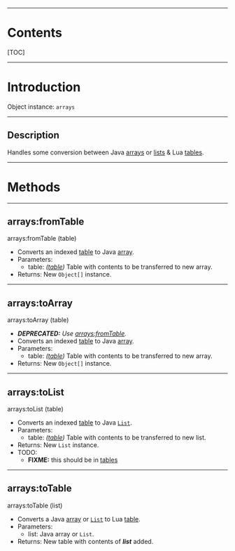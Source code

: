 
---
# Contents

[TOC]


---
# Introduction

Object instance: `arrays`


---
## Description

Handles some conversion between Java [arrays][java.util.Arrays] or [lists][java.util.List] &amp; Lua
[tables][LuaTable].


---
# Methods


---
## arrays:fromTable
<div class="function">
    arrays:fromTable <span class="paramList">(table)</span>
</div>

- Converts an indexed [table][LuaTable] to Java [array][java.util.Arrays].
- Parameters:
    - <span class="param">table:</span> _([table][LuaTable])_ Table with contents to be transferred
      to new array.
- Returns: New `Object[]` instance.


---
## arrays:toArray
<div class="function">
    arrays:toArray <span class="paramlist">(table)</span>
</div>

- ___DEPRECATED:__ Use [arrays:fromTable](#arraysfromtable)._
- Converts an indexed [table][LuaTable] to Java [array][java.util.Arrays].
- Parameters:
    - <span class="param">table:</span> _([table][LuaTable])_ Table with contents to be transferred
      to new array.
- Returns: New `Object[]` instance.


---
## arrays:toList
<div class="function">
    arrays:toList <span class="paramlist">(table)</span>
</div>

- Converts an indexed [table][LuaTable] to Java [`List`][java.util.List].
- Parameters:
    - <span class="param">table:</span> _([table][LuaTable])_ Table with contents to be transferred
      to new list.
- Returns: New `List` instance.
- TODO:
    - __FIXME:__ this should be in [tables]


---
## arrays:toTable
<div class="function">
    arrays:toTable <span class="paramlist">(list)</span>
</div>

- Converts a Java [array][java.util.Arrays] or [`List`][java.util.List] to Lua [table][LuaTable].
- Parameters:
    - <span class="param">list:</span> Java array or `List`.
- Returns: New table with contents of ___list___ added.


[tables]: /reference/lua/objects/tables/

[java.lang.Object]: https://docs.oracle.com/en/java/javase/11/docs/api/java.base/java/lang/Object.html
[java.util.Arrays]: https://docs.oracle.com/en/java/javase/11/docs/api/java.base/java/util/Arrays.html
[java.util.List]: https://docs.oracle.com/en/java/javase/11/docs/api/java.base/java/util/List.html

[LuaTable]: http://luaj.org/luaj/3.0/api/org/luaj/vm2/LuaTable.html
